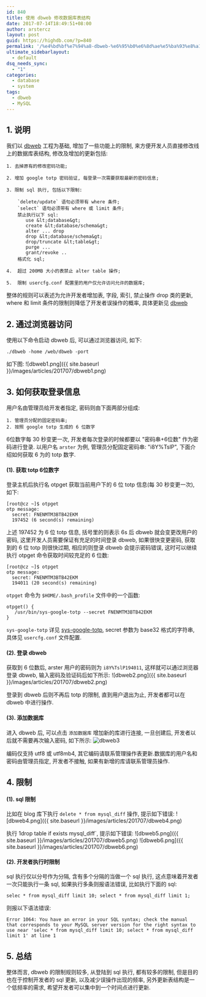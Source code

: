 ```yaml
---
id: 840
title: 使用 dbweb 修改数据库表结构
date: 2017-07-14T18:49:51+08:00
author: arstercz
layout: post
guid: https://highdb.com/?p=840
permalink: '/%e4%bd%bf%e7%94%a8-dbweb-%e6%95%b0%e6%8d%ae%e5%ba%93%e8%a1%a8%e7%bb%93%e6%9e%84/'
ultimate_sidebarlayout:
  - default
dsq_needs_sync:
  - "1"
categories:
  - database
  - system
tags:
  - dbweb
  - MySQL
---
```

## 1. 说明

我们以 [dbweb](https://github.com/go-xorm/dbweb) 工程为基础, 增加了一些功能上的限制, 来方便开发人员直接修改线上的数据库表结构, 修改及增加的更新包括:

```
1. 去掉原有的修改密码功能;

2. 增加 google totp 密码验证, 每登录一次需要获取最新的密码信息;

3. 限制 sql 执行, 包括以下限制:

    `delete/update` 语句必须带有 where 条件;
    `select` 语句必须带有 where 或 limit 条件;
    禁止执行以下 sql:
       use &lt;database&gt;
       create &lt;database/schema&gt;
       alter ... drop
       drop &lt;database/schema&gt;
       drop/truncate &lt;table&gt;
       purge ...
       grant/revoke ..
    格式化 sql;

4.  超过 200MB 大小的表禁止 alter table 操作;

5.  限制 usercfg.conf 配置里的用户仅允许访问允许的数据库;
```

整体的规则可以表述为允许开发者增加表, 字段, 索引, 禁止操作 drop 类的更新, where 和 limit 条件的限制则降低了开发者误操作的概率, 具体更新见 [dbweb](https://github.com/arstercz/dbweb)

## 2. 通过浏览器访问

使用以下命令启动 dbweb 后, 可以通过浏览器访问, 如下:

```
./dbweb -home /web/dbweb -port
```

如下图:
![dbweb1.png]({{ site.baseurl }}/images/articles/201707/dbweb1.png)

## 3. 如何获取登录信息

用户名由管理员给开发者指定, 密码则由下面两部分组成:

```
1. 管理员分配的固定密码串;
2. 按照 google totp 生成的 6 位数字
```

6位数字每 30 秒变更一次, 开发者每次登录的时候都要以 "密码串+6位数" 作为密码进行登录.
以用户名 `arster` 为例, 管理员分配固定密码串: "i8Y%TslP", 下面介绍如何获取 6 为的 totp 数字.

#### (1). 获取 totp 6位数字

登录主机后执行名 otpget 获取当前用户下的 6 位 totp 信息(每 30 秒变更一次), 如下:

```
[root@cz ~]$ otpget 
otp message:
  secret: FNENMTM3BTB42EKM
  197452 (6 second(s) remaining)
```

上述 197452 为 6 位 totp 信息, 括号里的则表示 6s 后 dbweb 就会变更改用户的密码, 这里开发人员需要保证有充足的时间登录 dbweb, 如果很快变更密码, 获取到的 6 位 totp 则很快过期, 相应的则登录 dbweb 会提示密码错误, 这时可以继续执行 otpget 命令获取时间较充足的 6 位数:

```
[root@cz ~]$ otpget 
otp message:
  secret: FNENMTM3BTB42EKM
  194011 (20 second(s) remaining)
```

`otpget` 命令为 `$HOME/.bash_profile` 文件中的一个函数:

```
otpget() {
   /usr/bin/sys-google-totp --secret FNENMTM3BTB42EKM
}
```

`sys-google-totp` 详见 [sys-google-totp](https://github.com/arstercz/sys-toolkit/#sys-google-totp), secret 参数为 base32 格式的字符串, 具体见 `usercfg.conf` 文件配置.

#### (2). 登录 dbweb

获取到 6 位数后, arster 用户的密码则为 `i8Y%TslP194011`, 这样就可以通过浏览器登录 dbweb, 输入密码及验证码后如下所示:
![dbweb2.png]({{ site.baseurl }}/images/articles/201707/dbweb2.png)

登录到 dbweb 后则不再后 totp 的限制, 直到用户退出为止, 开发者都可以在 dbweb 中进行操作.

#### (3). 添加数据库

进入 dbweb 后, 可以点击 `添加数据库` 增加新的库进行连接, 一旦创建后, 开发者以后就不需要再次输入密码, 如下所示:
![dbweb3](https://img.zhechen.me/articles/201707/dbweb3.png)

编码仅支持 utf8 或 utf8mb4, 其它编码请联系管理操作表更新.数据库的用户名和密码由管理员指定, 开发者不接触, 如果有新增的库请联系管理员操作.

## 4. 限制

#### (1). sql 限制

比如在 blog 库下执行 `delete * from mysql_diff` 操作, 提示如下错误:
![dbweb4.png]({{ site.baseurl }}/images/articles/201707/dbweb4.png)

执行 1drop table if exists mysql_diff`, 提示如下错误:
![dbweb5.png]({{ site.baseurl }}/images/articles/201707/dbweb5.png)
![dbweb6.png]({{ site.baseurl }}/images/articles/201707/dbweb6.png)

#### (2). 开发者执行时限制

sql 执行仅以分号作为分隔, 含有多个分隔的当做一个 sql 执行, 这点意味着开发者一次只能执行一条 sql, 如果执行多条则报语法错误, 比如执行下面的 sql:
```
selec * from mysql_diff limit 10; select * from mysql_diff limit 1;
```

则报以下语法错误:
```
Error 1064: You have an error in your SQL syntax; check the manual that corresponds to your MySQL server version for the right syntax to use near 'selec * from mysql_diff limit 10; select * from mysql_diff limit 1' at line 1
```

## 5. 总结

整体而言, dbweb 的限制规则较多, 从登陆到 sql 执行, 都有较多的限制, 但是目的也在于控制开发者的 sql 更新, 以及减少误操作出现的频率, 另外更新表结构是一个低频率的需求, 希望开发者可以集中到一个时间点进行更新.
